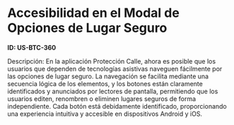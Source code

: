 # Accesibilidad en el Modal de Opciones de Lugar Seguro

**ID: US-BTC-360**

Descripción: En la aplicación Protección Calle, ahora es posible que los usuarios que dependen de tecnologías asistivas naveguen fácilmente por las opciones de lugar seguro. La navegación se facilita mediante una secuencia lógica de los elementos, y los botones están claramente identificados y anunciados por lectores de pantalla, permitiendo que los usuarios editen, renombren o eliminen lugares seguros de forma independiente. Cada botón está debidamente identificado, proporcionando una experiencia intuitiva y accesible en dispositivos Android y iOS.